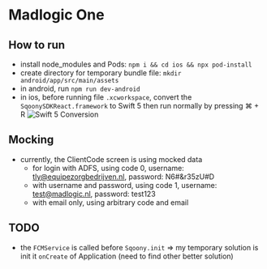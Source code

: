 # Madlogic One

## How to run

- install node_modules and Pods: `npm i && cd ios && npx pod-install`
- create directory for temporary bundle file: `mkdir android/app/src/main/assets`
- in android, run `npm run dev-android`
- in ios, before running file `.xcworkspace`, convert the `SqoonySDKReact.framework` to Swift 5 then run normally by pressing ⌘ + R
  ![Swift 5 Conversion](https://i.imgur.com/ZIhNkrh.png)

## Mocking

- currently, the ClientCode screen is using mocked data
  - for login with ADFS, using code 0, username: tly@equipezorgbedrijven.nl, password: N6#&r35zU#D
  - with username and password, using code 1, username: test@madlogic.nl, password: test123
  - with email only, using arbitrary code and email

## TODO

- the `FCMService` is called before `Sqoony.init` => my temporary solution is init it `onCreate` of Application (need to find other better solution)
